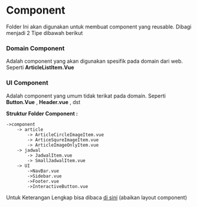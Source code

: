 # Component

Folder Ini akan digunakan untuk membuat component yang reusable.
Dibagi menjadi 2 Tipe dibawah berikut



### **Domain Component**

<t>Adalah component yang akan digunakan spesifik pada domain dari web. Seperti **ArticleListItem.Vue** 



### **UI Component**
Adalah component yang umum tidak terikat pada domain. Seperti **Button.Vue** , **Header.vue** , dst


**Struktur Folder Component :**


    ->component
        -> article
            -> ArticleCircleImageItem.vue
            -> ArticeSqureImageItem.vue
            -> ArticleImageOnlyItem.vue
        -> jadwal
            -> JadwalItem.vue
            -> SmallJadwalItem.vue
        -> UI
            ->NavBar.vue
            ->Sidebar.vue
            ->Footer.vue
            ->InteractiveButton.vue



Untuk Keterangan Lengkap bisa dibaca <a href="https://vueschool.io/articles/vuejs-tutorials/structuring-vue-components/">di sini</a> (abaikan layout component)
